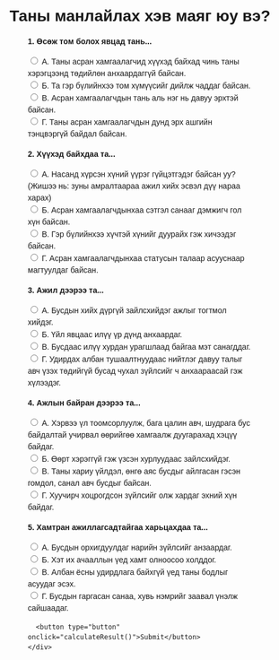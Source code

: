 <!DOCTYPE html>
<html lang="en">
<head>
  <meta charset="UTF-8">
  <meta name="viewport" content="width=device-width, initial-scale=1.0">
  <title>Personality Quiz</title>
  <style>
    body {
      font-family: Arial, sans-serif;
      margin: 10px;
      line-height: 1.5;
    }
    form {
      max-width: 400px;
      margin: 0 auto;
    }
    .question {
      margin-bottom: 15px;
    }
    .result {
      font-weight: bold;
      margin-top: 20px;
      text-align: center;
    }
    .error {
      color: red;
      font-weight: bold;
    }
  </style>
</head>
<body>
  <h1 style="margin-bottom: 10px; text-align: center;">Таны манлайлах хэв маяг юу вэ?</h1> 
  <form id="quizForm">
    <div class="question">
      <p><b>1. Өсөж том болох явцад тань...</b></p>
      <label><input type="radio" name="q1" value="A"> А. Таны асран хамгаалагчид хүүхэд байхад чинь таны хэрэгцээнд төдийлөн анхаардаггүй байсан.</label><br>
      <label><input type="radio" name="q1" value="B"> Б. Та гэр бүлийнхээ том хүмүүсийг дийлж чаддаг байсан.</label><br>
      <label><input type="radio" name="q1" value="C"> В. Асран хамгаалагчдын тань аль нэг нь давуу эрхтэй байсан.</label><br>
      <label><input type="radio" name="q1" value="D"> Г. Таны асран хамгаалагчдын дунд эрх ашгийн тэнцвэргүй байдал байсан.</label>
    </div>
    <div class="question">
      <p><b>2. Хүүхэд байхдаа та...</b></p>
      <label><input type="radio" name="q2" value="A"> А. Насанд хүрсэн хүний үүрэг гүйцэтгэдэг байсан уу? (Жишээ нь: зуны амралтаараа ажил хийх эсвэл дүү нараа харах)</label><br>
      <label><input type="radio" name="q2" value="B"> Б. Асран хамгаалагчдынхаа сэтгэл санааг дэмжигч гол хүн байсан.</label><br>
      <label><input type="radio" name="q2" value="C"> В. Гэр бүлийнхээ хүчтэй хүнийг дуурайх гэж хичээдэг байсан.</label><br>
      <label><input type="radio" name="q2" value="D"> Г. Асран хамгаалагчдынхаа статусын талаар асууснаар магтуулдаг байсан.</label>
    </div>
    <div class="question">
      <p><b>3. Ажил дээрээ та...</b></p>
      <label><input type="radio" name="q3" value="A"> А. Бусдын хийх дүргүй зайлсхийдэг ажлыг тогтмол хийдэг.</label><br>
      <label><input type="radio" name="q3" value="B"> Б. Үйл явцаас илүү үр дүнд анхаардаг.</label><br>
      <label><input type="radio" name="q3" value="C"> В. Бусдаас илүү хурдан урагшлаад байгаа мэт санагддаг.</label><br>
      <label><input type="radio" name="q3" value="D"> Г. Удирдах албан тушаалтнуудаас нийтлэг давуу талыг авч үзэх төдийгүй бусад чухал зүйлсийг ч анхаараасай гэж хүлээдэг.</label>
    </div>
    <div class="question">
      <p><b>4. Ажлын байран дээрээ та...</b></p>
      <label><input type="radio" name="q4" value="A"> А. Хэрвээ үл тоомсорлуулж, бага цалин авч, шудрага бус байдалтай учирвал өөрийгөө хамгаалж дуугарахад хэцүү байдаг.</label><br>
      <label><input type="radio" name="q4" value="B"> Б. Өөрт хэрэггүй гэж үзсэн хурлуудаас зайлсхийдэг.</label><br>
      <label><input type="radio" name="q4" value="C"> В. Таны хариу үйлдэл, өнгө аяс бусдыг айлгасан гэсэн гомдол, санал авч бусдыг байсан.</label><br>
      <label><input type="radio" name="q4" value="D"> Г. Хуучирч хоцрогдсон зүйлсийг олж хардаг эхний хүн байдаг.</label>
    </div>
    <div class="question">
      <p><b>5. Хамтран ажиллагсадтайгаа харьцахдаа та...</b></p>
      <label><input type="radio" name="q5" value="A"> А. Бусдын орхигдуулдаг нарийн зүйлсийг анзаардаг.</label><br>
      <label><input type="radio" name="q5" value="B"> Б. Хэт их ачааллын үед хамт олноосоо холддог.</label><br>
      <label><input type="radio" name="q5" value="C"> В. Албан ёсны удирдлага байхгүй үед таны бодлыг асуудаг эсэх.</label><br>
      <label><input type="radio" name="q5" value="D"> Г. Бусдын гаргасан санаа, хувь нэмрийг заавал үнэлж сайшаадаг.</label>
    </div>
    <div>



      <button type="button" onclick="calculateResult()">Submit</button>
    </div>
  </form>

  <script>
    function calculateResult() {
      const form = document.getElementById('quizForm');
      const answers = new FormData(form);
      const counts = { A: 0, B: 0, C: 0, D: 0 };
      let allAnswered = true;

      for (let i = 1; i <= 5; i++) {
        if (!answers.has('q' + i)) {
          allAnswered = false;
          break;
        }
      }

      if (!allAnswered) {
        alert("Та бүх асуултад хариулна уу."); 
        return;
      }

      for (let value of answers.values()) {
        counts[value]++;
      }

      let result;
      if (counts.A >= 3) result = "Та 'Pleaser' хүн юм.";
      else if (counts.B >= 3) result = "Та 'Charmer' хүн юм.";
      else if (counts.C >= 3) result = "Та 'Commander' хүн юм.";
      else if (counts.D >= 3) result = "Та 'Inspirer' хүн юм.";
      else result = "Таны сонголт тодорхой үр дүн өгөөгүй.";

      const newTab = window.open();
      newTab.document.write('<html><head><title>Quiz Result</title></head><body>');
      newTab.document.write('<h1>Таны манлайлах хэв маяг бол</h1>');
      newTab.document.write('<p>' + result + '</p>');
      newTab.document.write('</body></html>');
      newTab.document.close();
    }
  </script>
</body>
</html>
